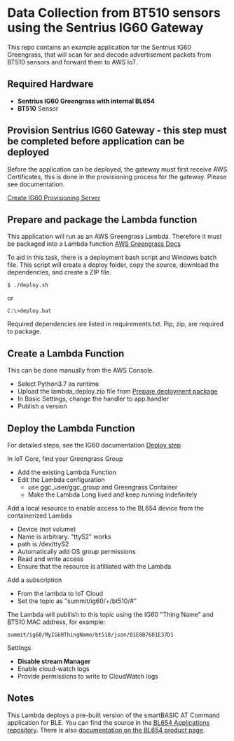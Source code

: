 # Data Collection from BT510 sensors using the Sentrius IG60 Gateway

This repo contains an example application for the Sentrius IG60 Greengrass, that will scan for and decode advertisement packets from BT510 sensors and forward them to AWS IoT.

## Required Hardware

- **Sentrius IG60 Greengrass with internal BL654**
- **BT510** Sensor

## Provision Sentrius IG60 Gateway - **this step must be completed before application can be deployed**

Before the application can be deployed, the gateway must first receive AWS Certificates, this is done in the provisioning process for the gateway. Please see documentation.

[Create IG60 Provisioning Server ](https://documentation.lairdconnect.com/Builds/IG60-SERIAL-GREENGRASS/latest/Content/Topics/5%20-%20Using%20the%20Device/Greengrass%20Getting%20Started/Create%20a%20Provisioning%20Server.htm)

## Prepare and package the Lambda function

This application will run as an AWS Greengrass Lambda. Therefore it must be packaged into a Lambda function [AWS Greengrass Docs](https://docs.aws.amazon.com/greengrass/latest/developerguide/what-is-gg.html)

To aid in this task, there is a deployment bash script and Windows batch file. This script will create a deploy folder, copy the source, download the dependencies, and create a ZIP file.

```
$ ./deploy.sh
```
or
```
C:\>deploy.bat
```

Required dependencies are listed in requirements.txt. Pip, zip, are required to package.

## Create a Lambda Function

This can be done manually from the AWS Console.

- Select Python3.7 as runtime
- Upload the lambda_deploy.zip file from [Prepare deployment package](#Prepare-deployment-package)
- In Basic Settings, change the handler to app.handler
- Publish a version

## Deploy the Lambda Function

For detailed steps, see the IG60 documentation [Deploy step](https://documentation.lairdconnect.com/Builds/IG60-SERIAL-GREENGRASS/latest/Content/Topics/5%20-%20Using%20the%20Device/Greengrass%20Getting%20Started/Configure%20Greengrass%20Deployment.htm)

In IoT Core, find your Greengrass Group

- Add the existing Lambda Function
- Edit the Lambda configuration
  - use ggc_user/ggc_group and Greengrass Container
  - Make the Lambda Long lived and keep running indefinitely

Add a local resource to enable access to the BL654 device from the containerized Lambda

- Device (not volume)
- Name is arbitrary. "ttyS2" works
- path is /dev/ttyS2
- Automatically add OS group permissions
- Read and write access
- Ensure that the resource is afilliated with the Lambda

Add a subscription

- From the lambda to IoT Cloud
- Set the topic as "summit/ig60/+/bt510/#"

The Lambda will publiish to this topic using the IG60 "Thing Name" and BT510 MAC address, for example:
```
summit/ig60/MyIG60ThingName/bt510/json/01E8B7601E37D1
```

Settings

- **Disable stream Manager**
- Enable cloud-watch logs
- Provide permissions to write to CloudWatch logs

## Notes
This Lambda deploys a pre-built version of the smartBASIC AT Command application for BLE.  You can find the source in the [BL654 Applications repository](https://github.com/Ezurio/BL654-Applications).  There is also [documentation on the BL654 product page](https://www.lairdconnect.com/documentation/user-guide-bl65x-interface-application).
